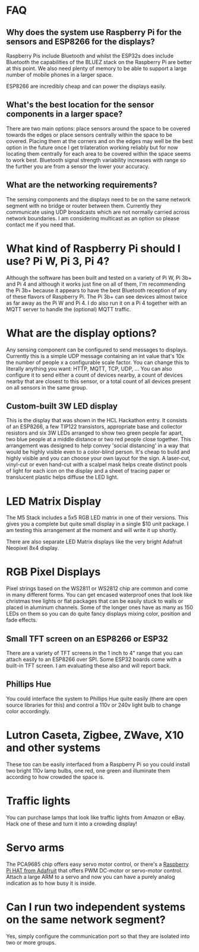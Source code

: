 # FAQ

## Why does the system use Raspberry Pi for the sensors and ESP8266 for the displays?

Raspberry Pis include Bluetooth and whilst the ESP32s does include Bluetooth the capabilities of the BLUEZ stack on the Raspberry Pi are better at this point. We also need plenty of memory to be able to support a large number of mobile phones in a larger space.

ESP8266 are incredibly cheap and can power the displays easily.

## What's the best location for the sensor components in a larger space?

There are two main options: place sensors around the space to be covered towards the edges or place sensors centrally within the space to be covered. Placing them at the corners and on the edges may well be the best option in the future once I get trilateration working reliably but for now locating them centrally for each area to be covered within the space seems to work best. Bluetooth signal strength variability increases with range so the further you are from a sensor the lower your accuracy.

## What are the networking requirements?

The sensing components and the displays need to be on the same network segment with no bridge or router between them. Currently they communicate using UDP broadcasts which are not normally carried across network boundaries. I am considering multicast as an option so please contact me if you need that.

# What kind of Raspberry Pi should I use? Pi W, Pi 3, Pi 4?

Although the software has been built and tested on a variety of Pi W, Pi 3b+ and Pi 4 and although it works just fine on all of them, I'm recommending the Pi 3b+ because it appears to have the best Bluetooth reception of any of these flavors of Raspberry Pi. The Pi 3b+ can see devices almost twice as far away as the Pi W and Pi 4.  I do also run it on a Pi 4 together with an MQTT server to handle the (optional) MQTT traffic.

# What are the display options?

Any sensing component can be configured to send messages to displays. Currently this is a simple UDP message containing an int value that's 10x the number of people x a configurable scale factor. You can change this to literally anything you want: HTTP, MQTT, TCP, UDP, ...  You can also configure it to send either a count of devices nearby, a count of devices nearby that are closest to this sensor, or a total count of all devices present on all sensors in the same group.

## Custom-built 3W LED display

This is the display that was shown in the HCL Hackathon entry. It consists of an ESP8266, a few TIP122 transistors, appropriate base and collector resistors and six 3W LEDs arranged to show two green people far apart, two blue people at a middle distance or two red people close together. This arrangement was designed to help convey 'social distancing' in a way that would be highly visible even to a color-blind person. It's cheap to build and highly visible and you can choose your own layout for the sign. A laser-cut, vinyl-cut or even hand-cut with a scalpel mask helps create distinct pools of light for each icon on the display and a sheet of tracing paper or translucent plastic helps diffuse the LED light.

# LED Matrix Display

The M5 Stack includes a 5x5 RGB LED matrix in one of their versions. This gives you a complete but quite small display in a single $10 unit package. I am testing this arrangement at the moment and will write it up shortly.

There are also separate LED Matrix displays like the very bright Adafruit Neopixel 8x4 display.

# RGB Pixel Displays

Pixel strings based on the WS2811 or WS2812 chip are common and come in many different forms. You can get encased waterproof ones that look like christmas tree lights or flat packages that can be easily stuck to walls or placed in aluminum channels. Some of the longer ones have as many as 150 LEDs on them so you can do quite fancy displays mixing color, position and fade effects.

## Small TFT screen on an ESP8266 or ESP32

There are a variety of TFT screens in the 1 inch to 4" range that you can attach easily to an ESP8266 over SPI. Some ESP32 boards come with a built-in TFT screen. I am evaluating these also and will report back.

## Phillips Hue

You could interface the system to Phillips Hue quite easily (there are open source libraries for this) and control a 110v or 240v light bulb to change color accordingly.

# Lutron Caseta, Zigbee, ZWave, X10 and other systems

These too can be easily interfaced from a Raspberry Pi so you could install two bright 110v lamp bulbs, one red, one green and illuminate them according to how crowded the space is.

# Traffic lights

You can purchase lamps that look like traffic lights from Amazon or eBay. Hack one of these and turn it into a crowding display!

# Servo arms

The PCA9685 chip offers easy servo motor control, or there's a [Raspberry Pi HAT from Adafruit](https://learn.adafruit.com/adafruit-dc-and-stepper-motor-hat-for-raspberry-pi) that offers PWM DC-motor or servo-motor control. Attach a large ARM to a servo and now you can have a purely analog indication as to how busy it is inside.


# Can I run two independent systems on the same network segment?

Yes, simply configure the communication port so that they are isolated into two or more groups.







